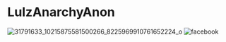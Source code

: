 # LulzAnarchyAnon

![31791633_10215875581500266_8225969910761652224_o](https://user-images.githubusercontent.com/104794704/168182531-6f81304a-0ccb-4b12-965d-cf58da721764.jpg)
![facebook](https://user-images.githubusercontent.com/104794704/168183126-d2bbe624-4086-47ec-8054-4b7d59c91498.svg)
